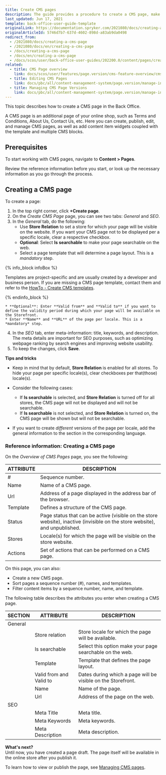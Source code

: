 ```yaml
---
title: Create CMS pages
description: The guide provides a procedure to create a CMS page, make it searchable per store in the Back Office.
last_updated: Jun 17, 2021
template: back-office-user-guide-template
originalLink: https://documentation.spryker.com/2021080/docs/creating-a-cms-page
originalArticleId: 5746d7b7-637d-4602-898d-a83ab9da0498
redirect_from:
  - /2021080/docs/creating-a-cms-page
  - /2021080/docs/en/creating-a-cms-page
  - /docs/creating-a-cms-page
  - /docs/en/creating-a-cms-page
  - /docs/scos/user/back-office-user-guides/202200.0/content/pages/creating-cms-pages.html
related:
  - title: CMS Page overview
    link: docs/scos/user/features/page.version/cms-feature-overview/cms-pages-overview.html
  - title: Editing CMS Pages
    link: docs/pbc/all/content-management-system/page.version/manage-in-the-back-office/pages/edit-cms-pages.html
  - title: Managing CMS Page Versions
    link: docs/pbc/all/content-management-system/page.version/manage-in-the-back-office/pages/manage-cms-page-versions.html
---
```


This topic describes how to create a CMS page in the Back Office.

A CMS page is an additional page of your online shop, such as Terms and Conditions, About Us, Contact Us, etc. Here you can create, publish, edit, and manage CMS pages, as well as add content item widgets coupled with the template and multiple CMS blocks.

## Prerequisites

To start working with CMS pages, navigate to **Content&nbsp;<span aria-label="and then">></span> Pages**.

Review the reference information before you start, or look up the necessary information as you go through the process.

## Creating a CMS page

To create a page:
1. In the top right corner, click **+Create page**.
2. On the *Create CMS Page* page, you can see two tabs: *General* and *SEO*.
3. In the *General* tab, do the following:
    * Use **Store Relation** to set a store for which your page will be visible on the website. If you want your CMS page not to be displayed per a specific locale, clear a respective checkbox.
    * **Optional**: Select **Is searchable** to make your page searchable on the web.
    * Select a page template that will determine a page layout. This is a *mandatory* step.

{% info_block infoBox %}

Templates are project-specific and are usually created by a developer and business person. If you are missing a CMS page template, contact them and refer to the [HowTo - Create CMS templates](/docs/pbc/all/content-management-system/{{page.version}}/tutorials-and-howtos/howto-create-cms-templates.html#cms-page-template).

{% endinfo_block %}

    * **Optional**: Enter **Valid from** and **Valid to** if you want to define the validity period during which your page will be available on the Storefront.
    * Enter **Name** and **URL** of the page per locale. This is a *mandatory* step.

4. In the *SEO* tab, enter meta-information: title, keywords, and description. The meta details are important for SEO purposes, such as optimizing webpage ranking by search engines and improving website usability.
5. To keep the changes, click **Save**.

**Tips and tricks**

* Keep in mind that by default, **Store Relation** is enabled for all stores. To hide your page per specific locale(s), clear checkboxes per that(those) locale(s).

* Consider the following cases:
    * If **Is searchable** is selected, and **Store Relation** is turned off for all stores, the CMS page will not be displayed and will not be searchable.
    * If **Is searchable** is not selected, and **Store Relation** is turned on, the CMS page will be shown but will not be searchable.

 * If you want to create *different* versions of the page per locale, add the general information to the section in the corresponding language.

### Reference information: Creating a CMS page

On the *Overview of CMS Pages* page, you see the following:

| ATTRIBUTE | DESCRIPTION |
| --- | --- |
| # | Sequence number. |
| Name | Name of a CMS page. |
| Url | Address of a page displayed in the address bar of the browser. |
| Template | Defines a structure of the CMS page. |
| Status | Page status that can be active (visible on the store website), inactive (invisible on the store website), and unpublished. |
| Stores | Locale(s) for which the page will be visible on the store website. |
| Actions | Set of actions that can be performed on a CMS page. |

On this page, you can also:
* Create a new CMS page.
* Sort pages a sequence number (#), names, and templates.
* Filter content items by a sequence number, name, and template.

The following table describes the attributes you enter when creating a CMS page.

| SECTION | ATTRIBUTE |  DESCRIPTION |
| --- | --- | --- |
| General |  |  |
| | Store relation |  Store locale for which the page will be available. |
| | Is searchable | Select this option make your page searchable on the web. |
| | Template | Template that defines the page layout.  |
| | Valid from and Valid to | Dates during which a page will be visible on the Storefront. |
| | Name | Name of the page. |
| | Url | Address of the page on the web. |
| SEO | | |
|  | Meta Title | Meta title. |
|  | Meta Keywords  | Meta keywords.  |
|  | Meta Description | Meta description. |

**What's next?**
<br>Until now, you have created a page draft. The page itself will be available in the online store after you publish it.

To learn how to view or publish the page, see [Managing CMS pages](/docs/pbc/all/content-management-system/{{page.version}}/manage-in-the-back-office/pages/manage-cms-pages.html).
